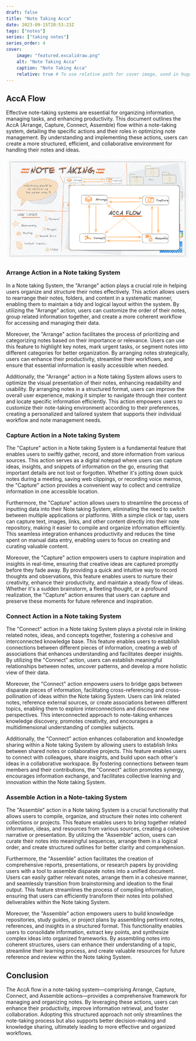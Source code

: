 ```yaml
---
draft: false
title: "Note Taking Acca"
date: 2023-09-15T20:53:23Z
tags: ["notes"]
series: ["taking notes"]
series_order: 4
cover:
    image: "featured.excalidraw.png"
    alt: "Note Taking Acca"
    caption: "Note Taking Acca"
    relative: true # To use relative path for cover image, used in hugo Page-bundles
---
```

## AccA Flow

Effective note-taking systems are essential for organizing information, managing tasks, and enhancing productivity. This document outlines the AccA (Arrange, Capture, Connect, Assemble) flow within a note-taking system, detailing the specific actions and their roles in optimizing note management. By understanding and implementing these actions, users can create a more structured, efficient, and collaborative environment for handling their notes and ideas.

![featured](featured.excalidraw.png)

### Arrange Action in a Note taking System

In a Note taking System, the "Arrange" action plays a crucial role in helping users organize and structure their notes effectively. This action allows users to rearrange their notes, folders, and content in a systematic manner, enabling them to maintain a tidy and logical layout within the system. By utilizing the "Arrange" action, users can customize the order of their notes, group related information together, and create a more coherent workflow for accessing and managing their data.

Moreover, the "Arrange" action facilitates the process of prioritizing and categorizing notes based on their importance or relevance. Users can use this feature to highlight key notes, mark urgent tasks, or segment notes into different categories for better organization. By arranging notes strategically, users can enhance their productivity, streamline their workflows, and ensure that essential information is easily accessible when needed.

Additionally, the "Arrange" action in a Note taking System allows users to optimize the visual presentation of their notes, enhancing readability and usability. By arranging notes in a structured format, users can improve the overall user experience, making it simpler to navigate through their content and locate specific information efficiently. This action empowers users to customize their note-taking environment according to their preferences, creating a personalized and tailored system that supports their individual workflow and note management needs.

### Capture Action in a Note taking System

The "Capture" action in a Note taking System is a fundamental feature that enables users to swiftly gather, record, and store information from various sources. This action serves as a digital notepad where users can capture ideas, insights, and snippets of information on the go, ensuring that important details are not lost or forgotten. Whether it's jotting down quick notes during a meeting, saving web clippings, or recording voice memos, the "Capture" action provides a convenient way to collect and centralize information in one accessible location.

Furthermore, the "Capture" action allows users to streamline the process of inputting data into their Note taking System, eliminating the need to switch between multiple applications or platforms. With a simple click or tap, users can capture text, images, links, and other content directly into their note repository, making it easier to compile and organize information efficiently. This seamless integration enhances productivity and reduces the time spent on manual data entry, enabling users to focus on creating and curating valuable content.

Moreover, the "Capture" action empowers users to capture inspiration and insights in real-time, ensuring that creative ideas are captured promptly before they fade away. By providing a quick and intuitive way to record thoughts and observations, this feature enables users to nurture their creativity, enhance their productivity, and maintain a steady flow of ideas. Whether it's a sudden brainstorm, a fleeting thought, or a profound realization, the "Capture" action ensures that users can capture and preserve these moments for future reference and inspiration.

### Connect Action in a Note taking System

The "Connect" action in a Note taking System plays a pivotal role in linking related notes, ideas, and concepts together, fostering a cohesive and interconnected knowledge base. This feature enables users to establish connections between different pieces of information, creating a web of associations that enhances understanding and facilitates deeper insights. By utilizing the "Connect" action, users can establish meaningful relationships between notes, uncover patterns, and develop a more holistic view of their data.

Moreover, the "Connect" action empowers users to bridge gaps between disparate pieces of information, facilitating cross-referencing and cross-pollination of ideas within the Note taking System. Users can link related notes, reference external sources, or create associations between different topics, enabling them to explore interconnections and discover new perspectives. This interconnected approach to note-taking enhances knowledge discovery, promotes creativity, and encourages a multidimensional understanding of complex subjects.

Additionally, the "Connect" action enhances collaboration and knowledge sharing within a Note taking System by allowing users to establish links between shared notes or collaborative projects. This feature enables users to connect with colleagues, share insights, and build upon each other's ideas in a collaborative workspace. By fostering connections between team members and their contributions, the "Connect" action promotes synergy, encourages information exchange, and facilitates collective learning and innovation within the Note taking System.

### Assemble Action in a Note-taking System

The "Assemble" action in a Note taking System is a crucial functionality that allows users to compile, organize, and structure their notes into coherent collections or projects. This feature enables users to bring together related information, ideas, and resources from various sources, creating a cohesive narrative or presentation. By utilizing the "Assemble" action, users can curate their notes into meaningful sequences, arrange them in a logical order, and create structured outlines for better clarity and comprehension.

Furthermore, the "Assemble" action facilitates the creation of comprehensive reports, presentations, or research papers by providing users with a tool to assemble disparate notes into a unified document. Users can easily gather relevant notes, arrange them in a cohesive manner, and seamlessly transition from brainstorming and ideation to the final output. This feature streamlines the process of compiling information, ensuring that users can efficiently transform their notes into polished deliverables within the Note taking System.

Moreover, the "Assemble" action empowers users to build knowledge repositories, study guides, or project plans by assembling pertinent notes, references, and insights in a structured format. This functionality enables users to consolidate information, extract key points, and synthesize complex ideas into organized frameworks. By assembling notes into coherent structures, users can enhance their understanding of a topic, streamline their learning process, and create valuable resources for future reference and review within the Note taking System.

## Conclusion

The AccA flow in a note-taking system—comprising Arrange, Capture, Connect, and Assemble actions—provides a comprehensive framework for managing and organizing notes. By leveraging these actions, users can enhance their productivity, improve information retrieval, and foster collaboration. Adopting this structured approach not only streamlines the note-taking process but also supports better decision-making and knowledge sharing, ultimately leading to more effective and organized workflows.
